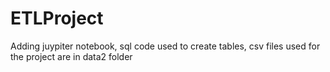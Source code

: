 # ETLProject
Adding juypiter notebook, sql code used to create tables, csv files used for the project are in data2 folder
